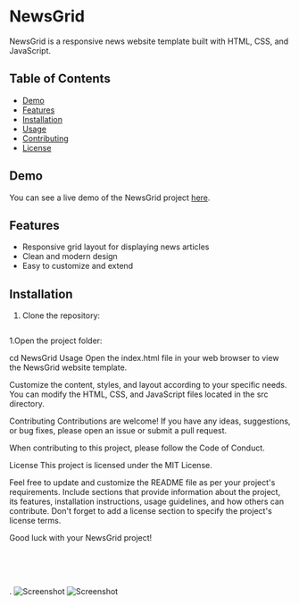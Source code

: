 # NewsGrid

NewsGrid is a responsive news website template built with HTML, CSS, and JavaScript.

## Table of Contents

- [Demo](#demo)
- [Features](#features)
- [Installation](#installation)
- [Usage](#usage)
- [Contributing](#contributing)
- [License](#license)

## Demo

You can see a live demo of the NewsGrid project [here](https://example.com).

## Features

- Responsive grid layout for displaying news articles
- Clean and modern design
- Easy to customize and extend

## Installation

1. Clone the repository:

   ```shell
1.Open the project folder:

cd NewsGrid
Usage
Open the index.html file in your web browser to view the NewsGrid website template.

Customize the content, styles, and layout according to your specific needs. You can modify the HTML, CSS, and JavaScript files located in the src directory.

Contributing
Contributions are welcome! If you have any ideas, suggestions, or bug fixes, please open an issue or submit a pull request.

When contributing to this project, please follow the Code of Conduct.

License
This project is licensed under the MIT License.

Feel free to update and customize the README file as per your project's requirements. Include sections that provide information about the project, its features, installation instructions, usage guidelines, and how others can contribute. Don't forget to add a license section to specify the project's license terms.

Good luck with your NewsGrid project!




<br>
<br>
<br>
 
. 
![Screenshot](./img/new1.png)
![Screenshot](./img/news.png)


